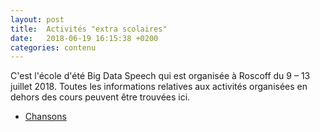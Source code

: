 ```yaml
---
layout: post
title:  Activités "extra scolaires"
date:   2018-06-19 16:15:38 +0200
categories: contenu
---
```

C'est l'école d'été Big Data Speech qui est organisée à Roscoff du 9 – 13 juillet 2018. 
Toutes les informations relatives aux activités organisées en dehors des cours peuvent être trouvées ici. 

- [Chansons](https://bigdataspeech.github.io/Sing/)

